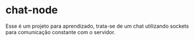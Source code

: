 # chat-node

Esse é um projeto para aprendizado, trata-se de um chat utilizando sockets para comunicação constante com o servidor.
